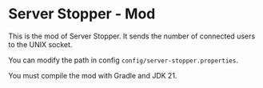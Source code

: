 # Server Stopper - Mod

This is the mod of Server Stopper.
It sends the number of connected users to the UNIX socket.

You can modify the path in config `config/server-stopper.properties`.

You must compile the mod with Gradle and JDK 21.
